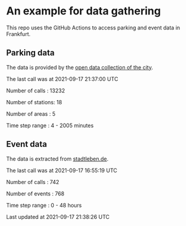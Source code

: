 # An example for data gathering

This repo uses the GitHub Actions to access parking and event data in Frankfurt.

## Parking data
The data is provided by the [open data collection of the city](https://www.offenedaten.frankfurt.de/).

The last call was at 2021-09-17 21:37:00 UTC

Number of calls   : 13232

Number of stations:    18

Number of areas   :     5

Time step range   :     4 -  2005 minutes


## Event data
The data is extracted from [stadtleben.de](https://stadtleben.de/frankfurt/).

The last call was at 2021-09-17 16:55:19 UTC

Number of calls   : 742

Number of events  : 768

Time step range   :   0 -  48 hours


Last updated at 2021-09-17 21:38:26 UTC

